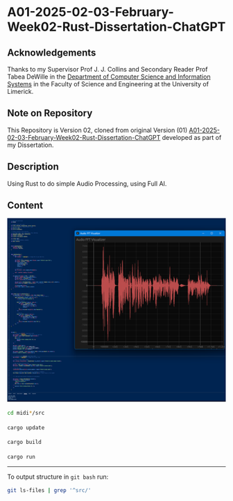 # A01-2025-02-03-February-Week02-Rust-Dissertation-ChatGPT

## Acknowledgements

Thanks to my Supervisor Prof J. J. Collins and Secondary Reader Prof Tabea DeWille in the [Department of Computer Science and Information Systems](https://www.ul.ie/scieng/schools-and-departments/department-computer-science-and-information-systems) in the Faculty of Science and Engineering at the University of Limerick. 

## Note on Repository

This Repository is Version 02, cloned from original Version (01) [A01-2025-02-03-February-Week02-Rust-Dissertation-ChatGPT](https://github.com/CoderSales/A01-2025-02-03-February-Week02-Rust-Dissertation-ChatGPT/settings) developed as part of my Dissertation.

## Description

Using Rust to do simple Audio Processing, using Full AI.

## Content


![alt text](image.png)

```bash
cd midi*/src

cargo update

cargo build

cargo run
```

_____

To output structure in `git bash` run:

```bash
git ls-files | grep '^src/'
```
